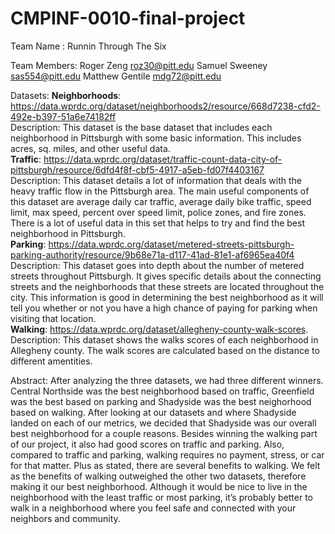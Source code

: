 # CMPINF-0010-final-project

Team Name : Runnin Through The Six

Team Members: Roger Zeng        roz30@pitt.edu
              Samuel Sweeney    sas554@pitt.edu
              Matthew Gentile   mdg72@pitt.edu
              
Datasets:
         **Neighborhoods**: https://data.wprdc.org/dataset/neighborhoods2/resource/668d7238-cfd2-492e-b397-51a6e74182ff <br/>
              Description: This dataset is the base dataset that includes each neighborhood in Pittsburgh with some basic information. This includes acres, sq.                                miles, and other useful data. <br/>
          **Traffic**: https://data.wprdc.org/dataset/traffic-count-data-city-of-pittsburgh/resource/6dfd4f8f-cbf5-4917-a5eb-fd07f4403167 <br/>
              Description: This dataset details a lot of information that deals with the heavy traffic flow in the Pittsburgh area. The main useful components of                              this dataset are average daily car traffic, average daily bike traffic, speed limit, max speed, percent over speed limit, police zones,                              and fire zones. There is a lot of useful data in this set that helps to try and find the best neighborhood in Pittsburgh. <br/>
          **Parking**: https://data.wprdc.org/dataset/metered-streets-pittsburgh-parking-authority/resource/9b68e71a-d117-41ad-81e1-af6965ea40f4 <br/>
              Description: This dataset goes into depth about the number of metered streets throughout Pittsburgh. It gives specific details about the 
                           connecting streets and the neighborhoods that these streets are located throughout the city. This information is good in determining 
                           the best neighborhood as it will tell you whether or not you have a high chance of paying for parking when visiting that location. <br/>
          **Walking**: https://data.wprdc.org/dataset/allegheny-county-walk-scores. <br/>
              Description: This dataset shows the walks scores of each neighborhood in Allegheny county. The walk scores are calculated based on the distance to                                different amentities. <br/>
          
Abstract: 
          After analyzing the three datasets, we had three different winners. Central Northside was the best neighborhood based on traffic, Greenfield was the best based on parking and Shadyside was the best neighorhood based on walking. After looking at our datasets and where Shadyside landed on each of our metrics, we decided that Shadyside was our overall best neighborhood for a couple reasons. Besides winning the walking part of our project, it also had good scores on traffic and parking. Also, compared to traffic and parking, walking requires no payment, stress, or car for that matter. Plus as stated, there are several benefits to walking. We felt as the benefits of walking outweighed the other two datasets, therefore making it our best neighborhood.  Although it would be nice to live in the neighborhood with the least traffic or most parking, it’s probably better to walk in a neighborhood where you feel safe and connected with your neighbors and community. 
